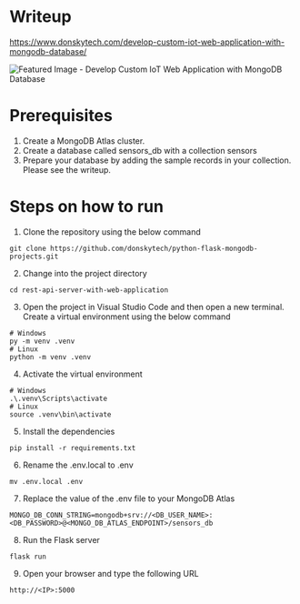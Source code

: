 
# Writeup  
https://www.donskytech.com/develop-custom-iot-web-application-with-mongodb-database/
  
![Featured Image - Develop Custom IoT Web Application with MongoDB Database](https://user-images.githubusercontent.com/69466026/233770856-3865fd20-4d35-4e30-8869-6edd4b2ddb74.jpg)
# Prerequisites  
1.  Create a MongoDB Atlas cluster.
2.  Create a database called sensors_db with a collection sensors  
3.  Prepare your database by adding the sample records in your collection. Please see the writeup.  
  
# Steps on how to run  
1.  Clone the repository using the below command  
```
git clone https://github.com/donskytech/python-flask-mongodb-projects.git
```  
2. Change into the project directory
```
cd rest-api-server-with-web-application
```
3. Open the project in Visual Studio Code and then open a new terminal.  Create a virtual environment using the below command
```
# Windows
py -m venv .venv
# Linux
python -m venv .venv
```
4. Activate the virtual environment
```
# Windows
.\.venv\Scripts\activate
# Linux
source .venv\bin\activate
```
5. Install the dependencies
```
pip install -r requirements.txt
```  
6. Rename the .env.local to .env
```
mv .env.local .env
```  
7. Replace the value of the .env file to your MongoDB Atlas  
```
MONGO_DB_CONN_STRING=mongodb+srv://<DB_USER_NAME>:<DB_PASSWORD>@<MONGO_DB_ATLAS_ENDPOINT>/sensors_db
```
8. Run the Flask server
```
flask run
```
9. Open your browser and type the following URL
```
http://<IP>:5000
```
